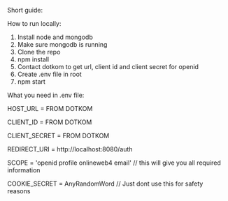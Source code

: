 Short guide:

How to run locally:
1. Install node and mongodb
2. Make sure mongodb is running
3. Clone the repo
4. npm install
5. Contact dotkom to get url, client id and client secret for openid
6. Create .env file in root
7. npm start

What you need in .env file:

HOST_URL = FROM DOTKOM

CLIENT_ID = FROM DOTKOM

CLIENT_SECRET = FROM DOTKOM

REDIRECT_URI = http://localhost:8080/auth

SCOPE = 'openid profile onlineweb4 email' // this will give you all required information

COOKIE_SECRET = AnyRandomWord // Just dont use this for safety reasons
